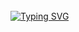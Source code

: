 </br>
<a href="https://git.io/typing-svg">
   <img src="https://readme-typing-svg.demolab.com?font=Fira+Code&size=35&pause=1000&color=black&width=435&lines=A+L+G+O+R+I+T+H+M+E+ !+!+!" alt="Typing SVG">
</a>
